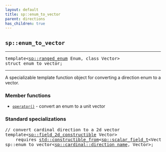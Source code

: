 ```yaml
---
layout: default
title: sp::enum_to_vector
parent: directions
has_children: true
---
```


## `sp::enum_to_vector`

---

<pre>
template&lt;<a href="directions/ranged_enum.html">sp::ranged_enum</a> Enum, class Vector>
struct enum_to_vector;
</pre>

---

A specializable template function object for converting a direction enum to a
vector.

### Member functions
- [`operator()`](operator_parens.html) - convert an enum to a unit vector

### Standard specializations

<pre>
// convert cardinal direction to a 2d vector
template&lt;<a href="vectors.html#spfield_constructible">sp::field_2d_constructible</a> Vector>
    requires <a href="https://en.cppreference.com/w/cpp/concepts/constructible_from">std::constructible_from</a>&lt;<a href="vectors.html#spscalar_field">sp::scalar_field_t</a>&lt;Vector>, int>
sp::enum_to_vector<<a href="directions/cardinal.html">sp::cardinal::direction_name</a>, Vector>;
</pre>

